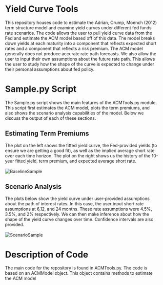 # Yield Curve Tools
This repository houses code to estimate the Adrian, Crump, Moench (2012) term structure model and examine yield curves under different fed funds rate scenarios. The code allows the user to pull yield curve data from the Fed and estimate the ACM model based off of this data. The model breaks down yields at each maturity into a component that reflects expected short rates and a component that reflects a risk premium. The ACM model generally does not produce accurate rate path forecasts. We also allow the user to input their own assumptions about the future rate path. This allows the user to study how the shape of the curve is expected to change under their personal assumptions about fed policy.
# Sample.py Script
The Sample.py script shows the main features of the ACMTools.py module. This script first estimates the ACM model, plots the term premiums, and also shows the scenario analysis capabilities of the model. Below we discuss the output of each of these sections.
## Estimating Term Premiums
The plot on the left shows the fitted yield curve, the Fed-provided yields (to ensure we are getting a good fit), as well as the implied average short rate over each time horizon. The plot on the right shows us the history of the 10-year fitted yield, term premium, and expected average short rate.\
\
![BaselineSample](https://github.com/user-attachments/assets/90af3f39-ba99-438a-806b-4c1ca4eff5df)

## Scenario Analysis
The plots below show the yield curve under user-provided assumptions about the path of interest rates. In this case, the user input short rate assumptions at 6,12, and 24 months. These rate assumptions were 4.5%, 3.5%, and 2% respectively. We can then make inference about how the shape of the yield curve changes over time. Confidence intervals are also provided.\
\
![ScenarioSample](https://github.com/user-attachments/assets/535a3613-f608-4c95-abde-acae44c8a1cc)

# Description of Code
The main code for the repository is found in ACMTools.py. The code is based on an ACMModel object. This object contains methods to estimate the ACM model 
